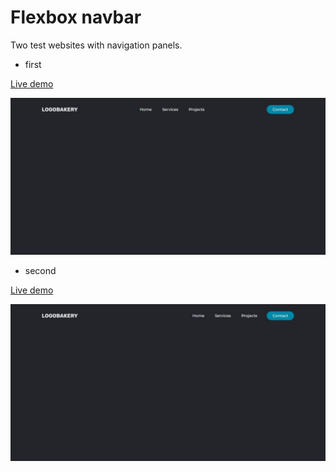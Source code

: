 # Flexbox navbar

Two test websites with navigation panels.

- first

[Live demo](https://effulgent-salmiakki-a80403.netlify.app/)

![first-website-page](first-website-page.jpeg)

- second

[Live demo](https://dapper-concha-2c5b3f.netlify.app/)

![second-website-page](second-website-page.jpeg)
